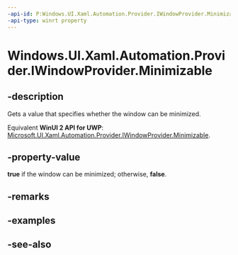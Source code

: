 ```yaml
---
-api-id: P:Windows.UI.Xaml.Automation.Provider.IWindowProvider.Minimizable
-api-type: winrt property
---
```


<!-- Property syntax
public bool Minimizable { get; }
-->

# Windows.UI.Xaml.Automation.Provider.IWindowProvider.Minimizable

## -description
Gets a value that specifies whether the window can be minimized.

Equivalent **WinUI 2 API for UWP**: [Microsoft.UI.Xaml.Automation.Provider.IWindowProvider.Minimizable](/windows/winui/api/microsoft.ui.xaml.automation.provider.iwindowprovider.minimizable).

## -property-value
**true** if the window can be minimized; otherwise, **false**.

## -remarks

## -examples

## -see-also
